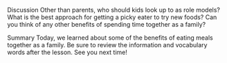 Discussion
Other than parents, who should kids look up to as role models?
What is the best approach for getting a picky eater to try new foods?
Can you think of any other benefits of spending time together as a family?

Summary
Today, we learned about some of the benefits of eating meals together as a family. Be sure to review the information and vocabulary words after the lesson. See you next time!



